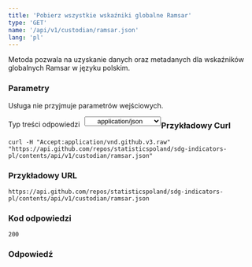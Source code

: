 ```yaml
---
title: 'Pobierz wszystkie wskaźniki globalne Ramsar'
type: 'GET'
name: '/api/v1/custodian/ramsar.json'
lang: 'pl'
---
```


Metoda pozwala na uzyskanie danych oraz metadanych dla wskaźników globalnych Ramsar w języku polskim.

### Parametry

<p>Usługa nie przyjmuje parametrów wejściowych.</p>

<p style='float:left;margin-top: 7px;'>Typ treści odpowiedzi</p>
<select style='float:left;padding: 0px 15px;width: 155px;margin-left: 10px;text-align-last: center;'>
  <option>application/json</option>
</select>

<div id='example1'>

<h3 id="przykładowy-curl">Przykładowy Curl</h3>

<p><code class="highlighter-rouge">curl -H "Accept:application/vnd.github.v3.raw" "https://api.github.com/repos/statisticspoland/sdg-indicators-pl/contents/api/v1/custodian/ramsar.json"</code></p>

<h3 id="przykładowy-url">Przykładowy URL</h3>

<p><code class="highlighter-rouge">https://api.github.com/repos/statisticspoland/sdg-indicators-pl/contents/api/v1/custodian/ramsar.json</code></p>

<h3 id="przykładowy-kod-odpowiedzi">Kod odpowiedzi</h3>

<p><code class="highlighter-rouge">200</code></p>

<h3 id="przykładowa-odpowiedź">Odpowiedź</h3>

<p><code class="highlighter-rouge" id="show-data-ramsar">
</code></p>

</div>


<script>

$.getJSON('https://sdg.gov.pl/api/v1/custodian/ramsar.json', function(data) {
    $('#show-data-ramsar').html(JSON.stringify(data, null, 2));
});

</script>
